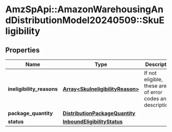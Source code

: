 # AmzSpApi::AmazonWarehousingAndDistributionModel20240509::SkuEligibility

## Properties
Name | Type | Description | Notes
------------ | ------------- | ------------- | -------------
**ineligibility_reasons** | [**Array&lt;SkuIneligibilityReason&gt;**](SkuIneligibilityReason.md) | If not eligible, these are list of error codes and descriptions. | [optional] 
**package_quantity** | [**DistributionPackageQuantity**](DistributionPackageQuantity.md) |  | 
**status** | [**InboundEligibilityStatus**](InboundEligibilityStatus.md) |  | 


